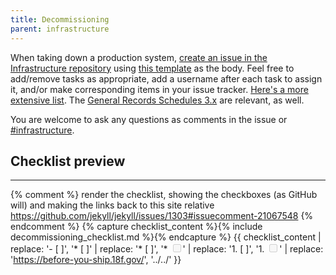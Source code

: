 ```yaml
---
title: Decommissioning
parent: infrastructure
---
```


When taking down a production system, [create an issue in the Infrastructure repository](https://github.com/18F/Infrastructure/issues/new?title=Decommissioning+%5Bproject%5D) using [this template](https://raw.githubusercontent.com/18F/before-you-ship/master/_includes/decommissioning_checklist.md) as the body. Feel free to add/remove tasks as appropriate, add a username after each task to assign it, and/or make corresponding items in your issue tracker. [Here's a more extensive list](https://github.com/18F/myusa/issues/762). The [General Records Schedules 3.x](https://www.archives.gov/records-mgmt/grs.html) are relevant, as well.

You are welcome to ask any questions as comments in the issue or [#infrastructure](https://gsa-tts.slack.com/messages/infrastructure).

## Checklist preview

---

{% comment %}
  render the checklist, showing the checkboxes (as GitHub will) and making the links back to this site relative
  https://github.com/jekyll/jekyll/issues/1303#issuecomment-21067548
{% endcomment %}
{% capture checklist_content %}{% include decommissioning_checklist.md %}{% endcapture %}
{{ checklist_content | replace: '- [ ]', '* [ ]' | replace: '* [ ]', '* <input type="checkbox" disabled>' | replace: '1. [ ]', '1. <input type="checkbox" disabled>' | replace: 'https://before-you-ship.18f.gov/', '../../' }}
